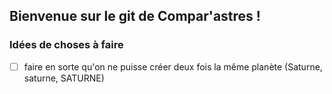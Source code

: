 ## Bienvenue sur le git de Compar'astres !

### Idées de choses à faire
- [ ] faire en sorte qu'on ne puisse créer deux fois la même planète (Saturne, saturne, SATURNE)
